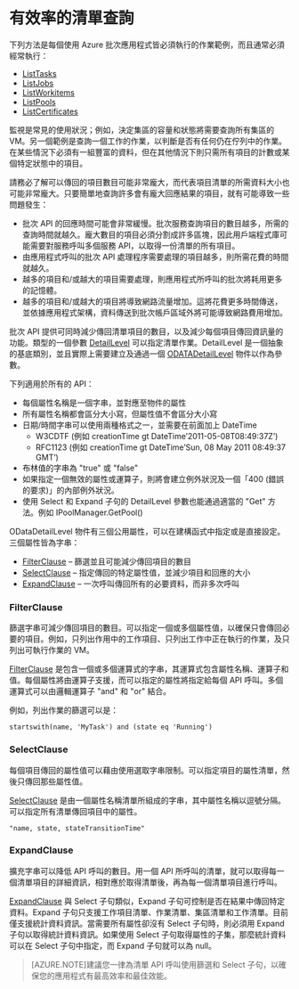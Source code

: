 <properties 
	pageTitle="有效率的清單查詢" 
	description="了解如何減少傳回清單項目的數目，以及減少每個項目傳回的資訊量。" 
	services="batch" 
	documentationCenter="" 
	authors="davidmu1" 
	manager="timlt" 
	editor="tysonn"/>

<tags 
	ms.service="multiple" 
	ms.devlang="na" 
	ms.topic="article" 
	ms.tgt_pltfrm="vm-windows" 
	ms.workload="multiple"
	ms.date="05/09/2015" 
	ms.author="davidmu"/>

# 有效率的清單查詢

下列方法是每個使用 Azure 批次應用程式皆必須執行的作業範例，而且通常必須經常執行：

- [ListTasks](https://msdn.microsoft.com/library/azure/microsoft.azure.batch.iworkitemmanager.listtasks.aspx)
- [ListJobs](https://msdn.microsoft.com/library/azure/microsoft.azure.batch.iworkitemmanager.listjobs.aspx)
- [ListWorkitems](https://msdn.microsoft.com/library/azure/microsoft.azure.batch.iworkitemmanager.listworkitems.aspx)
- [ListPools](https://msdn.microsoft.com/library/azure/microsoft.azure.batch.ipoolmanager.listpools.aspx)
- [ListCertificates](https://msdn.microsoft.com/library/azure/microsoft.azure.batch.icertificatemanager.listcertificates.aspx)

監視是常見的使用狀況；例如，決定集區的容量和狀態將需要查詢所有集區的 VM。另一個範例是查詢一個工作的作業，以判斷是否有任何仍在佇列中的作業。在某些情況下必須有一組豐富的資料，但在其他情況下則只需所有項目的計數或某個特定狀態中的項目。

請務必了解可以傳回的項目數目可能非常龐大，而代表項目清單的所需資料大小也可能非常龐大。只要簡單地查詢許多會有龐大回應結果的項目，就有可能導致一些問題發生：

- 批次 API 的回應時間可能會非常緩慢。批次服務查詢項目的數目越多，所需的查詢時間就越久。龐大數目的項目必須分割成許多區塊，因此用戶端程式庫可能需要對服務呼叫多個服務 API，以取得一份清單的所有項目。
- 由應用程式呼叫的批次 API 處理程序需要處理的項目越多，則所需花費的時間就越久。
- 越多的項目和/或越大的項目需要處理，則應用程式所呼叫的批次將耗用更多的記憶體。
- 越多的項目和/或越大的項目將導致網路流量增加。這將花費更多時間傳送，並依據應用程式架構，資料傳送到批次帳戶區域外將可能導致網路費用增加。

批次 API 提供可同時減少傳回清單項目的數目，以及減少每個項目傳回資訊量的功能。類型的一個參數 [DetailLevel](https://msdn.microsoft.com/library/azure/microsoft.azure.batch.detaillevel.aspx) 可以指定清單作業。DetailLevel 是一個抽象的基底類別，並且實際上需要建立及通過一個 [ODATADetailLevel](https://msdn.microsoft.com/library/azure/microsoft.azure.batch.odatadetaillevel.aspx) 物件以作為參數。

下列適用於所有的 API：

- 每個屬性名稱是一個字串，並對應至物件的屬性
- 所有屬性名稱都會區分大小寫，但屬性值不會區分大小寫
- 日期/時間字串可以使用兩種格式之一，並需要在前面加上 DateTime
	- W3CDTF (例如 creationTime gt DateTime’2011-05-08T08:49:37Z’)
	- RFC1123 (例如 creationTime gt DateTime’Sun, 08 May 2011 08:49:37 GMT’)
- 布林值的字串為 "true" 或 "false"
- 如果指定一個無效的屬性或運算子，則將會建立例外狀況及一個「400 (錯誤的要求)」的內部例外狀況。
- 使用 Select 和 Expand 子句的 DetailLevel 參數也能通過適當的 "Get" 方法。例如 IPoolManager.GetPool()

ODataDetailLevel 物件有三個公用屬性，可以在建構函式中指定或是直接設定。三個屬性皆為字串：

- [FilterClause](#filter) – 篩選並且可能減少傳回項目的數目
- [SelectClause](#select) – 指定傳回的特定屬性值，並減少項目和回應的大小
- [ExpandClause](#expand) – 一次呼叫傳回所有的必要資料，而非多次呼叫

### <a id="filter"></a> FilterClause

篩選字串可減少傳回項目的數目。可以指定一個或多個屬性值，以確保只會傳回必要的項目。例如，只列出作用中的工作項目、只列出工作中正在執行的作業，及只列出可執行作業的 VM。

[FilterClause](https://msdn.microsoft.com/library/azure/microsoft.azure.batch.odatadetaillevel.filterclause.aspx) 是包含一個或多個運算式的字串，其運算式包含屬性名稱、運算子和值。每個屬性將由運算子支援，而可以指定的屬性將指定給每個 API 呼叫。多個運算式可以由邏輯運算子 "and" 和 "or" 結合。

例如，列出作業的篩選可以是：

	startswith(name, 'MyTask') and (state eq 'Running')

### <a id="select"></a> SelectClause

每個項目傳回的屬性值可以藉由使用選取字串限制。可以指定項目的屬性清單，然後只傳回那些屬性值。

[SelectClause](https://msdn.microsoft.com/library/azure/microsoft.azure.batch.odatadetaillevel.selectclause.aspx) 是由一個屬性名稱清單所組成的字串，其中屬性名稱以逗號分隔。可以指定所有清單傳回項目中的屬性。

	"name, state, stateTransitionTime"

### <a id="expand"></a> ExpandClause

擴充字串可以降低 API 呼叫的數目。用一個 API 所呼叫的清單，就可以取得每一個清單項目的詳細資訊，相對應於取得清單後，再為每一個清單項目進行呼叫。

[ExpandClause](https://msdn.microsoft.com/library/azure/microsoft.azure.batch.odatadetaillevel.expandclause.aspx) 與 Select 子句類似，Expand 子句可控制是否在結果中傳回特定資料。Expand 子句只支援工作項目清單、作業清單、集區清單和工作清單。目前僅支援統計資料資訊。當需要所有屬性卻沒有 Select 子句時，則必須用 Expand 子句以取得統計資料資訊。如果使用 Select 子句取得屬性的子集，那麼統計資料可以在 Select 子句中指定，而 Expand 子句就可以為 null。

> [AZURE.NOTE]建議您一律為清單 API 呼叫使用篩選和 Select 子句，以確保您的應用程式有最高效率和最佳效能。

<!---HONumber=62-->